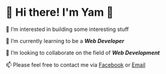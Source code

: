 <h1>👋 Hi there! I'm Yam 👋</h1>

👀 I’m interested in building some interesting stuff

🌱 I’m currently learning to be a ***Web Developer***

💞️ I’m looking to collaborate on the field of ***Web Development***

📫 Please feel free to contact me via <a target="_blank" href="https://www.facebook.com/phamthehien0410/">Facebook</a> or <a target="_blank" href="https://mail.google.com/mail/?view=cm&source=mailto&to=phamthehien0410@gmail.com">Email</a>

<!---
Yamsunsee/Yamsunsee is a ✨ special ✨ repository because its `README.md` (this file) appears on your GitHub profile.
You can click the Preview link to take a look at your changes.
--->
